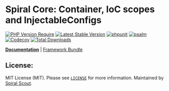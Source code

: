 # Spiral Core: Container, IoC scopes and InjectableConfigs

[![PHP Version Require](https://poser.pugx.org/spiral/core/require/php)](https://packagist.org/packages/spiral/core)
[![Latest Stable Version](https://poser.pugx.org/spiral/core/v/stable)](https://packagist.org/packages/spiral/core)
[![phpunit](https://github.com/spiral/core/workflows/phpunit/badge.svg)](https://github.com/spiral/core/actions)
[![psalm](https://github.com/spiral/core/workflows/psalm/badge.svg)](https://github.com/spiral/core/actions)
[![Codecov](https://codecov.io/gh/spiral/core/branch/master/graph/badge.svg)](https://codecov.io/gh/spiral/core/)
[![Total Downloads](https://poser.pugx.org/spiral/core/downloads)](https://packagist.org/packages/spiral/core)

<b>[Documentation](https://spiral.dev/docs/framework-container)</b> | [Framework Bundle](https://github.com/spiral/framework)

## License:

MIT License (MIT). Please see [`LICENSE`](./LICENSE) for more information. Maintained by [Spiral Scout](https://spiralscout.com).
